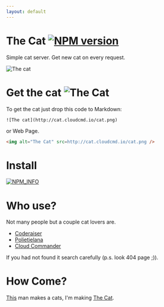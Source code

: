 ```yaml
---
layout: default
---
```


The Cat [![NPM version][NPMIMGURL]][NPMURL]
===============
[NPMIMGURL]:                https://badge.fury.io/js/thecat.png
[NPM_INFO_IMG]:             https://nodei.co/npm/thecat.png?downloads=true&&stars
[NPMURL]:                   https://npmjs.org/package/thecat "npm"
Simple cat server. Get new cat on every request.

![The cat](http://cat.cloudcmd.io/cat.png "The Cat")

Get the cat ![The Cat](http://status-io.cloudcmd.io/host/cat.cloudcmd.io/cat.png "Status")
===============
To get the cat just drop this code to Markdown:

```
![The cat](http://cat.cloudcmd.io/cat.png)
```

or Web Page.

```html
<img alt="The Cat" src=http://cat.cloudcmd.io/cat.png />
```

Install
===============
[![NPM_INFO][NPM_INFO_IMG]][NPMURL]

Who use?
===============
Not many people but a couple cat lovers are.

- [Coderaiser](http://coderaiser.github.io "Coderaiser")
- [Polietielana](http://polietilena.github.io "Polietilena")
- [Cloud Commander](http://cloudcmd.io "Cloud Commander")

If you had not found it search carefully (p.s. look 404 page ;)).

How Come?
===============
[This](http://iconka.com/ "Iconka") man makes a cats, I'm making [The Cat](http://coderaiser.github.io/thecat).
